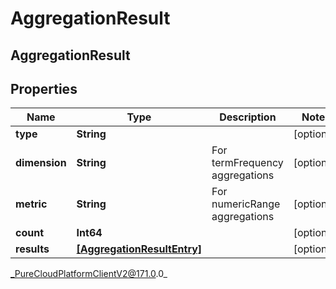 # AggregationResult

## AggregationResult

## Properties

|Name | Type | Description | Notes|
|------------ | ------------- | ------------- | -------------|
| **type** | **String** |  | [optional] |
| **dimension** | **String** | For termFrequency aggregations | [optional] |
| **metric** | **String** | For numericRange aggregations | [optional] |
| **count** | **Int64** |  | [optional] |
| **results** | [**[AggregationResultEntry]**]([AggregationResultEntry]) |  | [optional] |



_PureCloudPlatformClientV2@171.0.0_
